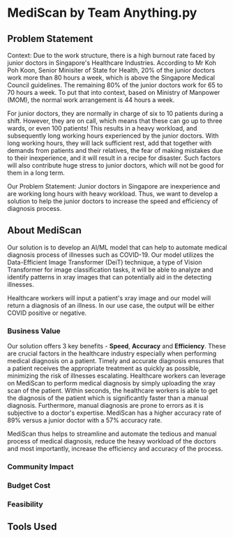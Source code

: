 # MediScan by Team Anything.py


## Problem Statement
Context: 
Due to the work structure, there is a high burnout rate faced by junior doctors in Singapore's Healthcare Industries. According to Mr Koh Poh Koon, Senior Minisiter of State for Health, 20% of the junior doctors work more than 80 hours a week, which is above the Singapore Medical Council guidelines. The remaining 80% of the junior doctors work for 65 to 70 hours a week. To put that into context, based on Ministry of Manpower (MOM), the normal work arrangement is 44 hours a week. 

For junior doctors, they are normally in charge of six to 10 patients during a shift. However, they are on call, which means that these can go up to three wards, or even 100 patients! This results in a heavy workload, and subsequently long working hours experienced by the junior doctors. With long working hours, they will lack sufficient rest, add that together with demands from patients and their relatives, the fear of making mistakes due to their inexperience, and it will result in a recipe for disaster. Such factors will also contribute huge stress to junior doctors, which will not be good for them in a long term.

Our Problem Statement:
Junior doctors in Singapore are inexperience and are working long hours with heavy workload. Thus, we want to develop a solution to help the junior doctors to increase the speed and efficiency of diagnosis process.


## About MediScan
Our solution is to develop an AI/ML model that can help to automate medical diagnosis process of illnesses such as COVID-19. Our model utilizes the Data-Efficient Image Transformer (DeiT) technique, a type of Vision Transformer for image classification tasks, it will be able to analyze and identify patterns in xray images that can potentially aid in the detecting illnesses. 

Healthcare workers will input a patient's xray image and our model will return a diagnosis of an illness. In our use case, the output will be either COVID positive or negative. 

### Business Value

Our solution offers 3 key benefits - **Speed**, **Accuracy** and **Efficiency**. These are crucial factors in the healthcare industry especially when performing medical diagnosis on a patient. Timely and accurate diagnosis ensures that a patient receives the appropriate treatment as quickly as possible, minimizing the risk of illnesses escalating. Healthcare workers can leverage on MediScan to perform medical diagnosis by simply uploading the xray scan of the patient. Within seconds, the healthcare workers is able to get the diagnosis of the patient which is significantly faster than a manual diagnosis. Furthermore, manual diagnosis are prone to errors as it is subjective to a doctor's expertise. MediScan has a higher accuracy rate of 89% versus a junior doctor with a 57% accuracy rate.

MediScan thus helps to streamline and automate the tedious and manual process of medical diagnosis, reduce the heavy workload of the doctors and most importantly, increase the efficiency and accuracy of the process. 
### Community Impact
### Budget Cost
### Feasibility

## Tools Used

